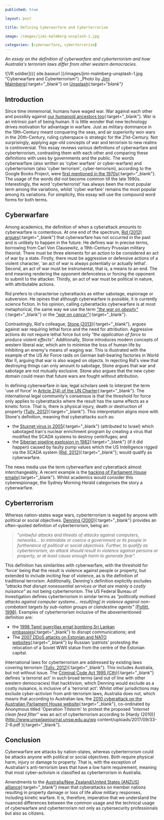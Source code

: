 ```yaml
---
published: true

layout: post

title: Defining Cyberwarfare and Cyberterrorism

image: /images/jimi-malmberg-unsplash-1.jpg

categories: [cyberwarfare, cyberterrorism]
---
```


_An essay on the definition of cyberwarfare and cyberterrorism and how Australia's terrorism laws differ from other western democracies._

![VR soldier]({{ site.baseurl }}/images/jimi-malmberg-unsplash-1.jpg "Cyberwarfare and Cyberterrorism") 
_Photo by [Jimi Malmberg](https://unsplash.com/@jimi_malmberg){:target="_blank"} on [Unsplash](https://unsplash.com/s/photos/cyber-warfare-terrorism){:target="_blank"}_   

## Introduction
Since time immemorial, humans have waged war.  War against each other and possibly against [our humanoid ancestors too](https://www.bbc.com/future/article/20201102-did-neanderthals-go-to-war-with-our-ancestors){:target="_blank"}. War is an intrinsic part of being human. It is little wonder that new technology drives motivation for advantage in warfare. Just as military dominance in the 19th-Century meant conquering the seas, and air superiority won wars in the 20th-Century, ruling cyberspace is strategic for the 21st-Century. Not surprisingly, applying age-old concepts of war and terrorism to new realms is controversial. This essay reviews various definitions of cyberwarfare and cyberterrorism, contrasting them with each other and comparing these definitions with uses by governments and the public. 
The words cyberwarfare (also written as 'cyber warfare' or cyber-warfare) and cyberterrorism (also 'cyber terrorism', cyber-terrorism), according to the Google Books Project, were [first mentioned in the 1970s](https://books.google.com/ngrams/graph?content=cyberterrorism%2Ccyber-terrorism%2Ccyber+terrorism&year_start=1800&year_end=2019&corpus=26&smoothing=3&direct_url=t1%3B%2Ccyberterrorism%3B%2Cc0%3B.t1%3B%2Ccyber%20-%20terrorism%3B%2Cc0%3B.t1%3B%2Ccyber%20terrorism%3B%2Cc0#t1%3B%2Ccyberterrorism%3B%2Cc0%3B.t1%3B%2Ccyber%20-%20terrorism%3B%2Cc0%3B.t1%3B%2Ccyber%20terrorism%3B%2Cc0){:target="_blank"}. The usage of the words did not become common till the late 1990s. Interestingly, the word 'cyberterrorist' has always been the most popular term among the variations, whilst 'cyber warfare' remains the most popular among its variations.  For simplicity, this essay will use the compound word forms for both terms. 
## Cyberwarfare
Among academics, the definition of when a cyberattack amounts to cyberwarfare is contentious. At one end of the spectrum, [Rid (2012) argues](https://files.catbox.moe/ii93cc.pdf){:target="_blank"} that cyberwarfare has not occurred in the past and is unlikely to happen in the future. He defines war in precise terms, borrowing from Carl Von Clausewitz, a 19th-Century Prussian military theorist. There must be three elements for an action to be considered an act of war by a state. Firstly, there must be aggressive or defensive actions of a violent character, 'an act of war is always potentially or actually lethal'. Second, an act of war must be instrumental, that is, a means to an end. The end meaning rendering the opponent defenceless or forcing the opponent to submit to the attacker. Thirdly, an act of war must be political in nature, with attributable actions.

Rid prefers to characterise cyberattacks as either sabotage, espionage or subversion. He opines that although cyberwarfare is possible, it is currently science fiction. In his opinion, calling cyberattacks cyberwarfare is at most metaphorical, the same way we use the term [_"the war on obesity"_](https://doi.org/10.1080/01402390.2011.608939){:target="_blank"} or the [_"war on cancer"_](https://doi.org/10.1080/01402390.2011.608939){:target="_blank"}.

Contrastingly, Rid's colleague, [Stone (2013)](https://doi.org/10.1080/01402390.2012.730485){:target="_blank"}, argues against war requiring lethal force and the need for attribution. Aggressive actions do not require lethal force but only _"the application of force to produce violent effects"_. Additionally, Stone introduces modern concepts of western liberal war, which aim to minimise the loss of human life by inhibiting an enemy's means of waging war. This is illustrated with the example of the US Air Force raids on German ball-bearing factories in World War II, arguing that war is also waged on objects. In rejecting Rid's view that destroying things can only amount to sabotage, Stone argues that war and sabotage are not mutually exclusive. Stone also argues that the new cyber domain could mean that future wars are fought without attribution.  

In defining cyberwarfare in law, legal scholars seek to interpret the term 'use of force' in [Article 2(4) of the UN Charter](https://legal.un.org/repertory/art2/english/rep_supp7_vol1_art2_4.pdf){:target="_blank"}. The international legal community's consensus is that the threshold for force only applies to cyberattacks where the result has the same effects as a kinetic force. That is, there is physical injury, death or destruction of property [(Tully, 2012)](http://classic.austlii.edu.au/au/journals/AUIntLawJl/2012/4.html){:target="_blank"}.  This interpretation aligns more with Stone's definition, meaning that cyberattacks such as:
- the [Stuxnet virus in 2005](https://en.wikipedia.org/wiki/Stuxnet){:target="_blank"} (attributed to Israel) which sabotaged Iran's nuclear enrichment program by creating a virus that modified the SCADA systems to destroy centrifuges; and
- the [Siberian pipeline explosion in 1982](https://en.wikipedia.org/wiki/At_the_Abyss){:target="_blank"} (if it did happen) caused by faulty pump values which the US Intelligence rigged via the SCADA system [(Rid, 2012)](https://doi.org/10.1080/01402390.2011.608939){:target="_blank"}; would qualify as cyberwarfare.
 
The news media use the term cyberwarfare and cyberattack almost interchangeably. A recent example is the [hacking of Parliament House emails](https://www.smh.com.au/politics/federal/intelligence-agencies-pinned-parliament-hack-on-beijing-report-20190916-p52rou.html){:target="_blank"}. Whilst academics would consider this cyberespionage, the Sydney Morning Herald categorises the story a cyberwarfare.

## Cyberterrorism

Whereas nation-states wage wars, cyberterrorism is waged by anyone with political or social objectives. [Denning (2000)](https://amzn.to/3xlaVtm){:target="_blank"} provides an often-quoted definition of cyberterrorism, being an:
> _"unlawful attacks and threats of attacks against computers, networks… to intimidate or coerce a government or its people in furtherance of political or social objectives. Further, to qualify as cyberterrorism, an attack should result in violence against persons or property, or at least cause enough harm to generate fear"._

This definition has similarities with cyberwarfare, with the threshold for 'force' being that the result is violence against people or property, but extended to include inciting fear of violence, as is the definition of traditional terrorism. Additionally, Denning's definition explicitly excludes _"attacks that disrupt nonessential services or that are mainly a costly nuisance"_ as not being cyberterrorism.  The US Federal Bureau of Investigation defines cyberterrorism in similar terms as _"politically motived attacks against computer systems… result[ing] in violence against non-combatant targets by sub-nation groups or clandestine agents"_ [(Pollitt, 1998)](https://doi.org/10.1016/s1361-3723(00)87009-8).
Examples of cyberterrorism inclusive of the abovementioned definition are:
- the [1998 Tamil guerrillas email bombing Sri Lankan embassies](https://irp.fas.org/congress/2000_hr/00-05-23denning.htm){:target="_blank"} to disrupt communications; and
- The [2007 DDoS attacks on Estonian and NATO websites](https://en.wikipedia.org/wiki/2007_cyberattacks_on_Estonia){:target="_blank"} by Russian 'patriots' protesting the relocation of a Soviet WWII statue from the centre of the Estonian capital.

International laws for cyberterrorism are addressed by existing laws covering terrorism [(Tully, 2012)](http://classic.austlii.edu.au/au/journals/AUIntLawJl/2012/4.html){:target="_blank"}. This includes Australia, but not without issue. The [Criminal Code Act 1995 (Cth)](http://www5.austlii.edu.au/au/legis/cth/consol_act/cca1995115/sch1.html){:target="_blank"}  defines 'a terrorist act' in such broad terms (and out of line with other western democracies) that hacktivism, which Denning would exclude as a costly nuisance, is inclusive of a 'terrorist act'.  Whilst other jurisdictions may exclude cyber-activism from anti-terrorism laws, Australia does not, which means that according to Australian law, the [2010 cyberattack on the Australian Parliament House website](https://en.wikipedia.org/wiki/February_2010_Australian_cyberattacks){:target="_blank"}, co-ordinated by Anonymous titled 'Operation Titstorm' to protest the proposed _"internet clean feed filter"_ was an act of cyberterrorism according to [Hardy (2010)](http://www.unswlawjournal.unsw.edu.au/wp content/uploads/2017/09/33-2-6.pdf ){:target="_blank"}.

## Conclusion

Cyberwarfare are attacks by nation-states, whereas cyberterrorism could be attacks anyone with political or social objectives. Both require physical harm, injury or damage to property. That is, with the exception of Australian's anti-terrorism laws that have a low harm requirement, meaning that most cyber-activism is classified as cyberterrorism in Australia. 

Amendments to the [Australia/New Zealand/United States (ANZUS) alliance](https://en.wikipedia.org/wiki/ANZUS){:target="_blank"} mean that cyberattacks on member nations resulting in property damage or loss of life allow military responses, including kinetic warfare.  It is, therefore, imperative that we understand the nuanced differences between the common usage and the technical usage of cyberwarfare and cyberterrorism not only as cybersecurity professionals but also as citizens.
